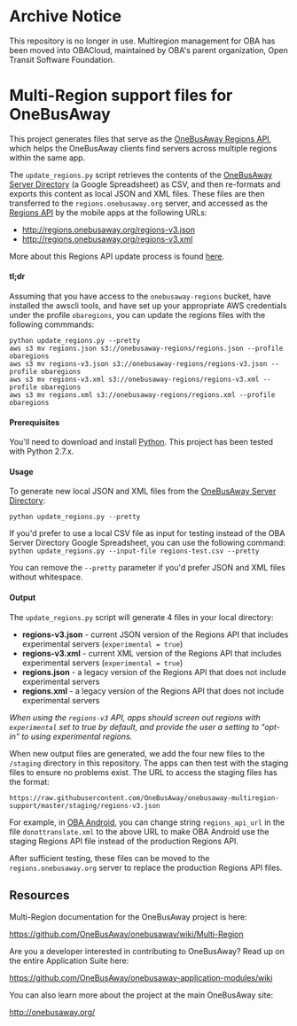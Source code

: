 # Archive Notice

This repository is no longer in use. Multiregion management for OBA has been moved into OBACloud, maintained by OBA's parent organization, Open Transit Software Foundation.

# Multi-Region support files for OneBusAway

This project generates files that serve as the [OneBusAway Regions API](https://github.com/OneBusAway/onebusaway/wiki/Multi-Region#regions-rest-api), which helps the OneBusAway clients find servers across multiple regions within the same app.

The `update_regions.py` script retrieves the contents of the [OneBusAway Server Directory](https://docs.google.com/spreadsheets/d/11WpYOQn__NDjtvWgW0tjyqeLFoqxnZmmjklF9yP9ioU/edit#gid=0) (a Google Spreadsheet) as CSV, and then re-formats and exports this content as local JSON and XML files.  These files are then transferred to the `regions.onebusaway.org` server, and accessed as the [Regions API](https://github.com/OneBusAway/onebusaway/wiki/Multi-Region#regions-rest-api) by the mobile apps at the following URLs:

* http://regions.onebusaway.org/regions-v3.json
* http://regions.onebusaway.org/regions-v3.xml

More about this Regions API update process is found [here](https://github.com/OneBusAway/onebusaway/wiki/Multi-Region#multi-region-administration---updating-the-regions-rest-api-response).

#### tl;dr

Assuming that you have access to the `onebusaway-regions` bucket, have installed the awscli tools, and have set up your appropriate AWS credentials under the profile `obaregions`, you can update the regions files with the following commmands:

```
python update_regions.py --pretty
aws s3 mv regions.json s3://onebusaway-regions/regions.json --profile obaregions
aws s3 mv regions-v3.json s3://onebusaway-regions/regions-v3.json --profile obaregions
aws s3 mv regions-v3.xml s3://onebusaway-regions/regions-v3.xml --profile obaregions
aws s3 mv regions.xml s3://onebusaway-regions/regions.xml --profile obaregions
```

#### Prerequisites

You'll need to download and install [Python](https://www.python.org/).  This project has been tested with Python 2.7.x.

#### Usage

To generate new local JSON and XML files from the [OneBusAway Server Directory](https://docs.google.com/spreadsheets/d/11WpYOQn__NDjtvWgW0tjyqeLFoqxnZmmjklF9yP9ioU/edit#gid=0):

`python update_regions.py --pretty`

If you'd prefer to use a local CSV file as input for testing instead of the OBA Server Directory Google Spreadsheet, you can use the following command:
`python update_regions.py --input-file regions-test.csv --pretty`

You can remove the `--pretty` parameter if you'd prefer JSON and XML files without whitespace.

#### Output

The `update_regions.py` script will generate 4 files in your local directory:

* **regions-v3.json** - current JSON version of the Regions API that includes experimental servers (`experimental = true`)
* **regions-v3.xml** - current XML version of the Regions API that includes experimental servers (`experimental = true`)
* **regions.json** - a legacy version of the Regions API that does not include experimental servers
* **regions.xml** - a legacy version of the Regions API that does not include experimental servers

*When using the `regions-v3` API, apps should screen out regions with `experimental` set to true by default, and provide the user a setting to "opt-in" to using experimental regions.*

When new output files are generated, we add the four new files to the `/staging` directory in this repository.  The apps can then test with the staging files to ensure no problems exist.  The URL to access the staging files has the format:

`https://raw.githubusercontent.com/OneBusAway/onebusaway-multiregion-support/master/staging/regions-v3.json`

For example, in [OBA Android](https://github.com/OneBusAway/onebusaway-android), you can change string `regions_api_url` in the file `donottranslate.xml` to the above URL to make OBA Android use the staging Regions API file instead of the production Regions API.

After sufficient testing, these files can be moved to the `regions.onebusaway.org` server to replace the production Regions API files.

## Resources

Multi-Region documentation for the OneBusAway project is here:

https://github.com/OneBusAway/onebusaway/wiki/Multi-Region

Are you a developer interested in contributing to OneBusAway? Read up on the entire Application Suite here:

https://github.com/OneBusAway/onebusaway-application-modules/wiki

You can also learn more about the project at the main OneBusAway site:

http://onebusaway.org/

